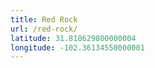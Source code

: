 ```yaml
---
title: Red Rock
url: /red-rock/
latitude: 31.818629800000004
longitude: -102.36134550000001
---
```

